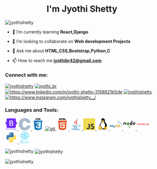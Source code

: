 <h1 align="center">I'm Jyothi Shetty</h1>
<p align="left"> <img src="https://komarev.com/ghpvc/?username=jyothishetty&label=Profile%20views&color=0e75b6&style=flat" alt="jyothishetty" /> </p>

- 🌱 I’m currently learning **React,Django**

- 👯 I’m looking to collaborate on **Web development Projects**

- 💬 Ask me about **HTML,CSS,Bootstrap,Python,C**

- 📫 How to reach me **jyothibr42@gmail.com**


<h3 align="left">Connect with me:</h3>
<p align="left">
<a href="https://dev.to/jyothishetty" target="blank"><img align="center" src="https://cdn.jsdelivr.net/npm/simple-icons@3.0.1/icons/dev-dot-to.svg" alt="jyothishetty" height="30" width="40" /></a>
<a href="https://twitter.com/jyothi_br" target="blank"><img align="center" src="https://cdn.jsdelivr.net/npm/simple-icons@3.0.1/icons/twitter.svg" alt="jyothi_br" height="30" width="40" /></a>
<a href="https://www.linkedin.com/in/jyothi-shetty-3158621b1/" target="blank"><img align="center" src="https://cdn.jsdelivr.net/npm/simple-icons@3.0.1/icons/linkedin.svg" alt="https://www.linkedin.com/in/jyothi-shetty-3158621b1/de" height="30" width="40" /></a>
<a href="https://www.facebook.com/jyothi.shetty.73594/" target="blank"><img align="center" src="https://cdn.jsdelivr.net/npm/simple-icons@3.0.1/icons/facebook.svg" alt="jyothishetty" height="30" width="40" /></a>
<a href="https://www.instagram.com/jyothishetty__/" target="blank"><img align="center" src="https://cdn.jsdelivr.net/npm/simple-icons@3.0.1/icons/instagram.svg" alt="https://www.instagram.com/jyothishetty__/" height="30" width="40" /></a>
</p>

<h3 align="left">Languages and Tools:</h3>
<p align="left"> <a href="https://getbootstrap.com" target="_blank"> <img src="https://raw.githubusercontent.com/devicons/devicon/master/icons/bootstrap/bootstrap-plain-wordmark.svg" alt="bootstrap" width="40" height="40"/> </a> <a href="https://www.cprogramming.com/" target="_blank"> <img src="https://raw.githubusercontent.com/devicons/devicon/master/icons/c/c-original.svg" alt="c" width="40" height="40"/> </a> <a href="https://www.w3schools.com/css/" target="_blank"> <img src="https://raw.githubusercontent.com/devicons/devicon/master/icons/css3/css3-original-wordmark.svg" alt="css3" width="40" height="40"/> </a> <a href="https://git-scm.com/" target="_blank"> <img src="https://www.vectorlogo.zone/logos/git-scm/git-scm-icon.svg" alt="git" width="40" height="40"/> </a> <a href="https://www.w3.org/html/" target="_blank"> <img src="https://raw.githubusercontent.com/devicons/devicon/master/icons/html5/html5-original-wordmark.svg" alt="html5" width="40" height="40"/> </a> <a href="https://www.java.com" target="_blank"> <img src="https://raw.githubusercontent.com/devicons/devicon/master/icons/java/java-original.svg" alt="java" width="40" height="40"/> </a> <a href="https://developer.mozilla.org/en-US/docs/Web/JavaScript" target="_blank"> <img src="https://raw.githubusercontent.com/devicons/devicon/master/icons/javascript/javascript-original.svg" alt="javascript" width="40" height="40"/> </a> <a href="https://www.linux.org/" target="_blank"> <img src="https://raw.githubusercontent.com/devicons/devicon/master/icons/linux/linux-original.svg" alt="linux" width="40" height="40"/> </a> <a href="https://www.mysql.com/" target="_blank"> <img src="https://raw.githubusercontent.com/devicons/devicon/master/icons/mysql/mysql-original-wordmark.svg" alt="mysql" width="40" height="40"/> </a> <a href="https://nodejs.org" target="_blank"> <img src="https://raw.githubusercontent.com/devicons/devicon/master/icons/nodejs/nodejs-original-wordmark.svg" alt="nodejs" width="40" height="40"/> </a> <a href="https://www.oracle.com/" target="_blank"> <img src="https://raw.githubusercontent.com/devicons/devicon/master/icons/oracle/oracle-original.svg" alt="oracle" width="40" height="40"/> </a> <a href="https://www.python.org" target="_blank"> <img src="https://raw.githubusercontent.com/devicons/devicon/master/icons/python/python-original.svg" alt="python" width="40" height="40"/> </a> <a href="https://reactjs.org/" target="_blank"> <img src="https://raw.githubusercontent.com/devicons/devicon/master/icons/react/react-original-wordmark.svg" alt="react" width="40" height="40"/> </a> </p>

<p><img align="left" src="https://github-readme-stats.vercel.app/api/top-langs?username=jyothishetty&show_icons=true&locale=en&layout=compact" alt="jyothishetty" /></p>

<p>&nbsp;<img align="center" src="https://github-readme-stats.vercel.app/api?username=jyothishetty&show_icons=true&locale=en" alt="jyothishetty" /></p>

<p><img align="center" src="https://github-readme-streak-stats.herokuapp.com/?user=jyothishetty&" alt="jyothishetty" /></p>
